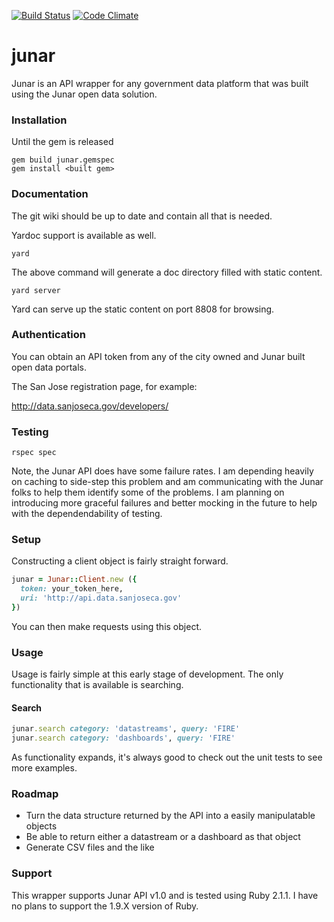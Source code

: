 [![Build Status](https://travis-ci.org/howdoicomputer/junar.svg?branch=master)](https://travis-ci.org/howdoicomputer/junar)
[![Code Climate](https://codeclimate.com/github/howdoicomputer/junar/badges/gpa.svg)](https://codeclimate.com/github/howdoicomputer/junar)

junar
====

Junar is an API wrapper for any government data platform that was built using the Junar open data solution.

### Installation

Until the gem is released

    gem build junar.gemspec
    gem install <built gem>

### Documentation

The git wiki should be up to date and contain all that is needed. 

Yardoc support is available as well.

    yard

The above command will generate a doc directory filled with static content.

    yard server

Yard can serve up the static content on port 8808 for browsing.

### Authentication

You can obtain an API token from any of the city owned and Junar built open data portals.

The San Jose registration page, for example: 

http://data.sanjoseca.gov/developers/

### Testing

    rspec spec

Note, the Junar API does have some failure rates. I am depending heavily on caching to side-step this problem and am communicating with the Junar folks to help them identify some of the problems. I am planning on introducing more graceful failures and better mocking in the future to help with the dependendability of testing.

### Setup 

Constructing a client object is fairly straight forward.

```ruby
junar = Junar::Client.new ({
  token: your_token_here,
  uri: 'http://api.data.sanjoseca.gov'
}) 
```

You can then make requests using this object.

### Usage

Usage is fairly simple at this early stage of development. The only functionality that is available is searching.

#### Search

```ruby
junar.search category: 'datastreams', query: 'FIRE'
junar.search category: 'dashboards', query: 'FIRE'
```

As functionality expands, it's always good to check out the unit tests to see more examples.

### Roadmap

* Turn the data structure returned by the API into a easily manipulatable objects
* Be able to return either a datastream or a dashboard as that object
* Generate CSV files and the like

### Support

This wrapper supports Junar API v1.0 and is tested using Ruby 2.1.1. I have no plans to support the 1.9.X version of Ruby.
